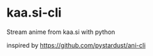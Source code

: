 # kaa.si-cli
Stream anime from kaa.si with python

inspired by https://github.com/pystardust/ani-cli
